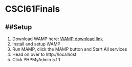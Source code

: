 # CSCI61Finals

##Setup
---
1. Download WAMP here: [WAMP download link](https://sourceforge.net/projects/wampserver/files/WampServer%203/WampServer%203.0.0/wampserver3.2.6_x64.exe/download)
2. Install and setup WAMP
3. Run MAMP, click the MAMP button and Start All services
4. Head on over to http://localhost
5. Click PHPMyAdmin 5.1.1 
